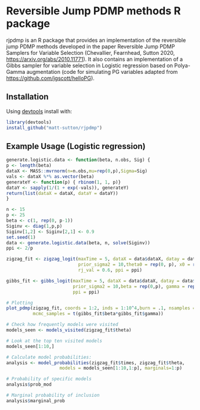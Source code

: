 # Reversible Jump PDMP methods R package

rjpdmp is an R package that provides an implementation of the reversible jump PDMP methods developed in the paper Reversible Jump PDMP Samplers for Variable Selection (Chevallier, Fearnhead, Sutton 2020, https://arxiv.org/abs/2010.11771). It also contains an implementation of a Gibbs sampler for variable selection in Logistic regression based on Polya-Gamma augmentation (code for simulating PG variables adapted from https://github.com/jgscott/helloPG).

Installation
------------

Using [devtools](https://github.com/r-lib/devtools) install with:

```R
library(devtools)
install_github("matt-sutton/rjpdmp")
```

Example Usage (Logistic regression)
--------------------------

```R
generate.logistic.data <- function(beta, n.obs, Sig) {
p <- length(beta)
dataX <- MASS::mvrnorm(n=n.obs,mu=rep(0,p),Sigma=Sig)
vals <- dataX %*% as.vector(beta)
generateY <- function(p) { rbinom(1, 1, p)}
dataY <- sapply(1/(1 + exp(-vals)), generateY)
return(list(dataX = dataX, dataY = dataY))
}

n <- 15
p <- 25
beta <- c(1, rep(0, p-1))
Siginv <- diag(1,p,p)
Siginv[1,2] <- Siginv[2,1] <- 0.9
set.seed(1)
data <- generate.logistic.data(beta, n, solve(Siginv))
ppi <- 2/p

zigzag_fit <- zigzag_logit(maxTime = 5, dataX = data$dataX, datay = data$dataY,
                           prior_sigma2 = 10,theta0 = rep(0, p), x0 = rep(0, p), 
                           rj_val = 0.6, ppi = ppi)

gibbs_fit <- gibbs_logit(maxTime = 5, dataX = data$dataX, datay = data$dataY,
                         prior_sigma2 = 10,beta = rep(0,p), gamma = rep(0,p),
                         ppi = ppi)

# Plotting
plot_pdmp(zigzag_fit, coords = 1:2, inds = 1:10^4,burn = .1, nsamples = 5*1e4, 
          mcmc_samples = t(gibbs_fit$beta*gibbs_fit$gamma))

# Check how frequently models were visited
models_seen <- models_visited(zigzag_fit$theta)

# Look at the top ten visited models
models_seen[1:10,]

# Calculate model probabilities:
analysis <- model_probabilities(zigzag_fit$times, zigzag_fit$theta,
                    models = models_seen[1:10,1:p], marginals=1:p)

# Probability of specific models 
analysis$prob_mod

# Marginal probability of inclusion
analysis$marginal_prob

```


